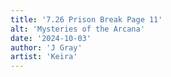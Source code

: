 ```yaml
---
title: '7.26 Prison Break Page 11'
alt: 'Mysteries of the Arcana'
date: '2024-10-03'
author: 'J Gray'
artist: 'Keira'
---
```


